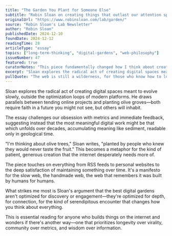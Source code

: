 ```yaml
---
title: "The Garden You Plant for Someone Else"
subtitle: "Robin Sloan on creating things that outlast our attention spans"
originalUrl: "https://www.robinsloan.com/lab/garden/"
source: "Robin Sloan's Lab Newsletter"
author: "Robin Sloan"
publishedDate: 2024-12-10
foundDate: 2024-12-12
readingTime: 28
articleType: "essay"
topics: ["long-term-thinking", "digital-gardens", "web-philosophy"]
issueNumber: 47
featured: true
curatorNotes: "This piece fundamentally changed how I think about creating things for the internet. Sloan's meditation on websites, olive trees, and planning for futures we won't optimize for feels especially urgent in our current moment of AI-generated everything. I've read this four times now. Each reading reveals something I wasn't ready to see before. The section about 'gardening in public' particularly resonates—it's essentially what we're doing here at From the Dumpster Fire."
excerpt: "Sloan explores the radical act of creating digital spaces meant to evolve slowly, outside the optimization loops of modern platforms. He draws parallels between tending online projects and planting olive groves—both require faith in a future you might not see, but others will inhabit."
pullQuote: "The web is still a wilderness, for those who know how to look. It's still possible to plant something and watch it grow in unexpected ways, touched by other hands, cross-pollinated by other minds."
---
```


Sloan explores the radical act of creating digital spaces meant to evolve slowly, outside the optimization loops of modern platforms. He draws parallels between tending online projects and planting olive groves—both require faith in a future you might not see, but others will inhabit.

The essay challenges our obsession with metrics and immediate feedback, suggesting instead that the most meaningful digital work might be that which unfolds over decades, accumulating meaning like sediment, readable only in geological time.

"I'm thinking about olive trees," Sloan writes, "planted by people who knew they would never taste the fruit." This becomes a metaphor for the kind of patient, generous creation that the internet desperately needs more of.

The piece touches on everything from RSS feeds to personal websites to the deep satisfaction of maintaining something over time. It's a manifesto for the slow web, the handmade web, the web that remembers it was built by humans for humans.

What strikes me most is Sloan's argument that the best digital gardens aren't optimized for discovery or engagement—they're optimized for depth, for connection, for the kind of serendipitous encounter that changes how you think about everything.

This is essential reading for anyone who builds things on the internet and wonders if there's another way—one that prioritizes longevity over virality, community over metrics, and wisdom over information.